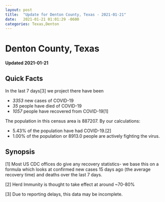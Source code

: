 ```yaml
---
layout: post
title:  "Update for Denton County, Texas - 2021-01-21"
date:   2021-01-21 01:01:29 -0600
categories: Texas,Denton
---
```


# Denton County, Texas
#### Updated 2021-01-21

## Quick Facts

In the last 7 days[3] we project there have been
- *3353* new cases of COVID-19
- *35* people have died of COVID-19
- *1057* people have recovered from COVID-19[1]

The population in this census area is 887207. By our calculations:
- 5.43% of the population have had COVID-19.[2]
- 1.00% of the population or 8913.0 people are actively fighting the virus.

## Synopsis




[1] Most US CDC offices do give any recovery statistics- we base this on a formula which looks at confirmed new cases
15 days ago (the average recovery time) and deaths over the last 7 days.

[2] Herd Immunity is thought to take effect at around ~70-80%

[3] Due to reporting delays, this data may be incomplete.
 
    